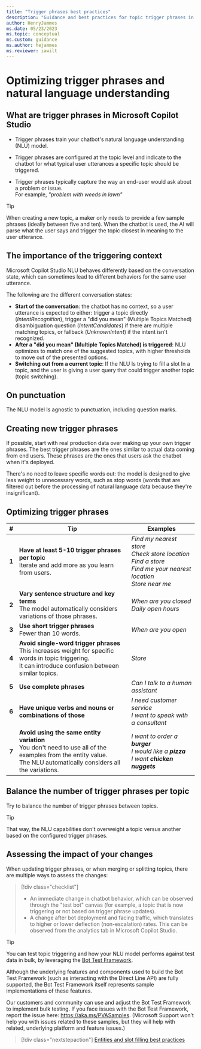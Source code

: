```yaml
---
title: "Trigger phrases best practices"
description: "Guidance and best practices for topic trigger phrases in Microsoft Copilot Studio."
author: HenryJammes
ms.date: 05/23/2023
ms.topic: conceptual
ms.custom: guidance
ms.author: hejammes
ms.reviewer: iawilt
---
```


# Optimizing trigger phrases and natural language understanding

## What are trigger phrases in Microsoft Copilot Studio

- Trigger phrases train your chatbot's natural language understanding (NLU) model.

- Trigger phrases are configured at the topic level and indicate to the chatbot for what typical user utterances a specific topic should be triggered.

- Trigger phrases typically capture the way an end-user would ask about a problem or issue.   
    For example,  _"problem with weeds in lawn"_

> [!TIP]
> When creating a new topic, a maker only needs to provide a few sample phrases (ideally between five and ten). When the chatbot is used, the AI will parse what the user says and trigger the topic closest in meaning to the user utterance.

## The importance of the triggering context

Microsoft Copilot Studio NLU behaves differently based on the conversation state, which can sometimes lead to different behaviors for the same user utterance.

The following are the different conversation states:

- **Start of the conversation**: the chatbot has no context, so a user utterance is expected to either: trigger a topic directly (_IntentRecognition_), trigger a "did you mean" (Multiple Topics Matched) disambiguation question (_IntentCandidates_) if there are multiple matching topics, or fallback (_UnknownIntent_) if the intent isn't recognized.
- **After a "did you mean" (Multiple Topics Matched) is triggered**: NLU optimizes to match one of the suggested topics, with higher thresholds to move out of the presented options.
- **Switching out from a current topic**: If the NLU Is trying to fill a slot In a topic, and the user is giving a user query that could trigger another topic (topic switching).

## On punctuation

 The NLU model Is agnostic to punctuation, including question marks.

## Creating new trigger phrases

If possible, start with real production data over making up your own trigger phrases. The best trigger phrases are the ones similar to actual data coming from end users. These phrases are the ones that users ask the chatbot when it's deployed.

There's no need to leave specific words out: the model is designed to give less weight to unnecessary words, such as stop words (words that are filtered out before the processing of natural language data because they're insignificant).

## Optimizing trigger phrases

| # | Tip | Examples |
|----------|----------|-----------|
| **1** | **Have at least 5-10 trigger phrases per topic** <br>Iterate and add more as you learn from users. | _Find my nearest store_ <br> _Check store location_ <br> _Find a store_ <br> _Find me your nearest location_ <br> _Store near me_ |
| **2** | **Vary sentence structure and key terms** <br> The model automatically considers variations of those phrases. | _When are you closed_<br>_Daily open hours_ |
| **3** | **Use short trigger phrases** <br> Fewer than 10 words. | _When are you open_ |
| **4** | **Avoid single-word trigger phrases** <br> This increases weight for specific words in topic triggering. <br> It can introduce confusion between similar topics. | _Store_ |
| **5** | **Use complete phrases** | _Can I talk to a human assistant_ |
| **6** | **Have unique verbs and nouns or combinations of those** | _I need customer service_ <br> _I want to speak with a consultant_ |
| **7** | **Avoid using the same entity variation** <br> You don't need to use all of the examples from the entity value. <br> The NLU automatically considers all the variations. | _I want to order a **burger**_ <br> _I would like a **pizza**_ <br> _I want **chicken nuggets**_ |

## Balance the number of trigger phrases per topic

Try to balance the number of trigger phrases between topics.

> [!TIP]
> That way, the NLU capabilities don't overweight a topic versus another based on the configured trigger phrases.

## Assessing the impact of your changes

When updating trigger phrases, or when merging or splitting topics, there are multiple ways to assess the changes:

> [!div class="checklist"]
>
> - An immediate change in chatbot behavior, which can be observed through the "test bot" canvas (for example, a topic that is now triggering or not based on trigger phrase updates).
> - A change after bot deployment and facing traffic, which translates to higher or lower deflection (non-escalation) rates. This can be observed from the analytics tab in Microsoft Copilot Studio.

> [!TIP]
> You can test topic triggering and how your NLU model performs against test data in bulk, by leveraging the [Bot Test Framework](https://github.com/microsoft/PowerVirtualAgentsSamples/tree/master/BotTestFramework).
>
> Although the underlying features and components used to build the Bot Test Framework (such as interacting with the Direct Line API) are fully supported, the Bot Test Framework itself represents sample implementations of these features.
>
> Our customers and community can use and adjust the Bot Test Framework to implement bulk testing. If you face issues with the Bot Test Framework, report the issue here: https://aka.ms/PVASamples. (Microsoft Support won’t help you with issues related to these samples, but they will help with related, underlying platform and feature issues.)

> [!div class="nextstepaction"]
> [Entities and slot filling best practices](slot-filling-best-practices.md)
